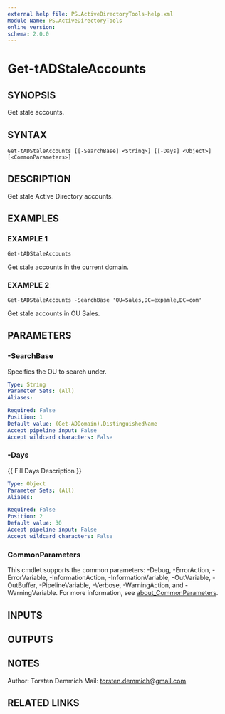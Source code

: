 ```yaml
---
external help file: PS.ActiveDirectoryTools-help.xml
Module Name: PS.ActiveDirectoryTools
online version:
schema: 2.0.0
---
```


# Get-tADStaleAccounts

## SYNOPSIS
Get stale accounts.

## SYNTAX

```
Get-tADStaleAccounts [[-SearchBase] <String>] [[-Days] <Object>] [<CommonParameters>]
```

## DESCRIPTION
Get stale Active Directory accounts.

## EXAMPLES

### EXAMPLE 1
```
Get-tADStaleAccounts
```

Get stale accounts in the current domain.

### EXAMPLE 2
```
Get-tADStaleAccounts -SearchBase 'OU=Sales,DC=expamle,DC=com'
```

Get stale accounts in OU Sales.

## PARAMETERS

### -SearchBase
Specifies the OU to search under.

```yaml
Type: String
Parameter Sets: (All)
Aliases:

Required: False
Position: 1
Default value: (Get-ADDomain).DistinguishedName
Accept pipeline input: False
Accept wildcard characters: False
```

### -Days
{{ Fill Days Description }}

```yaml
Type: Object
Parameter Sets: (All)
Aliases:

Required: False
Position: 2
Default value: 30
Accept pipeline input: False
Accept wildcard characters: False
```

### CommonParameters
This cmdlet supports the common parameters: -Debug, -ErrorAction, -ErrorVariable, -InformationAction, -InformationVariable, -OutVariable, -OutBuffer, -PipelineVariable, -Verbose, -WarningAction, and -WarningVariable. For more information, see [about_CommonParameters](http://go.microsoft.com/fwlink/?LinkID=113216).

## INPUTS

## OUTPUTS

## NOTES
Author: Torsten Demmich
Mail:   torsten.demmich@gmail.com

## RELATED LINKS
